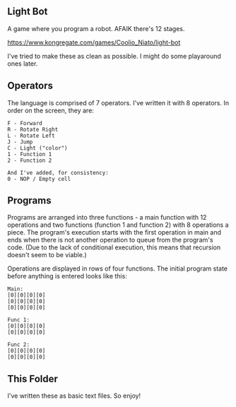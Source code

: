 Light Bot
---------

A game where you program a robot. AFAIK there's 12 stages.

https://www.kongregate.com/games/Coolio_Niato/light-bot

I've tried to make these as clean as possible. I might do some playaround ones
later.

Operators
---------

The language is comprised of 7 operators. I've written it with 8 operators. In
order on the screen, they are:

```
F - Forward
R - Rotate Right
L - Rotate Left
J - Jump
C - Light ("color")
1 - Function 1
2 - Function 2

And I've added, for consistency:
0 - NOP / Empty cell
```

Programs
--------

Programs are arranged into three functions - a main function with 12 operations
and two functions (function 1 and function 2) with 8 operations a piece. The
program's execution starts with the first operation in main and ends when there
is not another operation to queue from the program's code. (Due to the lack of
conditional execution, this means that recursion doesn't seem to be viable.)

Operations are displayed in rows of four functions. The initial program state
before anything is entered looks like this:

```
Main:
[0][0][0][0]
[0][0][0][0]
[0][0][0][0]

Func 1:
[0][0][0][0]
[0][0][0][0]

Func 2:
[0][0][0][0]
[0][0][0][0]
```

This Folder
-----------

I've written these as basic text files. So enjoy!

